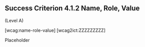 ## Success Criterion 4.1.2 Name, Role, Value

(Level A)

[wcag:name-role-value]
[wcag2ict:ZZZZZZZZZ]

Placeholder
